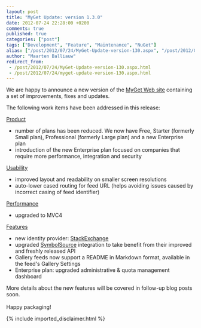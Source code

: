 ```yaml
---
layout: post
title: "MyGet Update: version 1.3.0"
date: 2012-07-24 22:28:00 +0200
comments: true
published: true
categories: ["post"]
tags: ["Development", "Feature", "Maintenance", "NuGet"]
alias: ["/post/2012/07/24/MyGet-Update-version-130.aspx", "/post/2012/07/24/myget-update-version-130.aspx"]
author: "Maarten Balliauw"
redirect_from:
 - /post/2012/07/24/MyGet-Update-version-130.aspx.html
 - /post/2012/07/24/myget-update-version-130.aspx.html
---
```


<p>We are happy to announce a new version of the <a href="http://www.myget.org">MyGet Web site</a> containing a set of improvements, fixes and updates.</p>
<p>The following work items have been addressed in this release:</p>
<p><span style="text-decoration: underline;">Product</span></p>
<ul>
<li>number of plans has been reduced. We now have Free, Starter (formerly Small plan), Professional (formerly Large plan)&nbsp;and a new&nbsp;Enterprise plan</li>
<li>introduction of the new Enterprise plan focused on companies that require more performance, integration and security</li>
</ul>
<p><span style="text-decoration: underline;">Usability</span></p>
<ul>
<li>improved layout and readability on smaller screen resolutions</li>
<li>auto-lower cased routing for feed URL (helps avoiding issues caused by incorrect casing of feed identifier)</li>
</ul>
<div><span style="text-decoration: underline;">Performance</span></div>
<div>
<ul>
<li>upgraded to MVC4</li>
</ul>
<div><span style="text-decoration: underline;">Features</span></div>
<div>
<ul>
<li>new identity provider: <a href="http://stackexchange.com/" target="_blank">StackExchange</a></li>
<li>upgraded <a href="http://www.symbolsource.org" target="_blank">SymbolSource</a> integration to take benefit from their improved and freshly released API</li>
<li>Gallery feeds now support a README in Markdown format, available in the feed's Gallery Settings</li>
<li>Enterprise plan: upgraded administrative &amp; quota management dashboard</li>
</ul>
<div>More details about the new features will be covered in follow-up blog posts soon.</div>
<div>&nbsp;</div>
<div>Happy packaging!</div>
</div>
</div>
{% include imported_disclaimer.html %}
